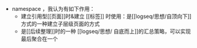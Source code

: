- namespace ，我认为有如下作用：
	- 建立引用型[[页面]]时&建立 [[标签]] 时使用：是[[logseq/思想/自顶向下]]方式的一种建立子层级页面的方式
	- 是[[后续整理]]时的一种 [[logseq/思想/ 自底而上]]的汇总策略，可以实现最后聚合在一个